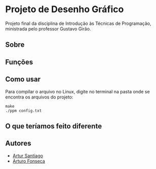 # Projeto de Desenho Gráfico
Projeto final da disciplina de Introdução às Técnicas de Programação, ministrada pelo professor Gustavo Girão.

## Sobre

## Funções

## Como usar
Para compilar o arquivo no Linux, digite no terminal na pasta onde se encontra os arquivos do projeto:
```
make
./ppm config.txt
```

## O que teríamos feito diferente

## Autores
* <a href="https://github.com/artursantiago">Artur Santiago</a>
* <a href="https://github.com/arturo32">Arturo Fonseca</a>
